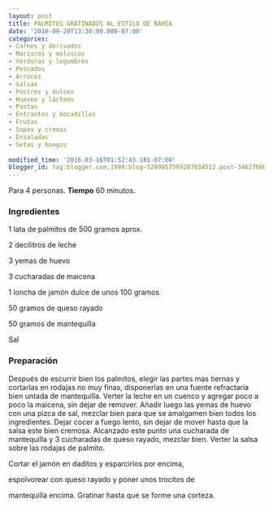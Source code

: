 ```yaml
---
layout: post
title: PALMITOS GRATINADOS AL ESTILO DE BAHÍA
date: '2010-09-28T13:30:00.000-07:00'
categories:
- Carnes y derivados
- Mariscos y moluscos
- Verduras y legumbres
- Pescados
- Arroces
- Salsas
- Postres y dulces
- Huevos y lácteos
- Pastas
- Entrantes y bocadillos
- Frutas
- Sopas y cremas
- Ensaladas
- Setas y hongos
 
modified_time: '2016-03-16T01:52:43.181-07:00'
blogger_id: tag:blogger.com,1999:blog-5299957599287034512.post-3462760046384460472
---
```


Para 4 personas.
<b>Tiempo</b> 60 minutos.

<h3>Ingredientes</h3>

1 lata de palmitos de 500 gramos aprox.

2 decilitros de leche

3 yemas de huevo

3 cucharadas de maicena

1 loncha de jamón dulce de unos 100 gramos

50 gramos de queso rayado

50 gramos de mantequilla

Sal

<h3>Preparación</h3>

Después de escurrir bien los palmitos, elegir las partes mas tiernas y cortarlas en rodajas no muy finas, disponerlas en una fuente refractaria bien untada de mantequilla. Verter la leche en un cuenco y agregar poco a poco la maicena, sin dejar de remover. Añadir luego las yemas de huevo con una pizca de sal, mezclar bien para que se amalgamen bien todos los ingredientes. Dejar cocer a fuego lento, sin dejar de mover hasta que la salsa este bien cremosa. Alcanzado este punto una cucharada de mantequilla y 3 cucharadas de queso rayado, mezclar bien. Verter la salsa sobre las rodajas de palmito.

Cortar el jamón en daditos y esparcirlos por encima,

espolvorear con queso rayado y poner unos trocitos de

mantequilla encima. Gratinar hasta que se forme una corteza.

